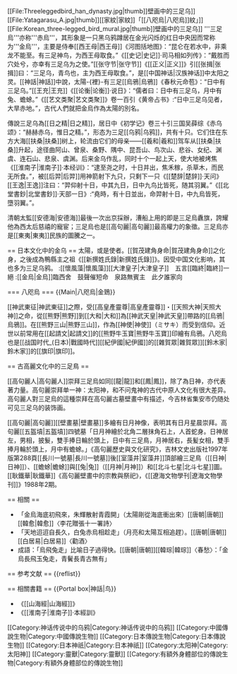 [[File:Threeleggedbird_han_dynasty.jpg|thumb]]壁画中的三足乌]]
[[File:Yatagarasu_A.jpg|thumb]][[家紋|家紋]]「[[八咫烏|八咫烏]]紋」]]
[[File:Korean_three-legged_bird_mural.jpg|thumb]]壁画中的三足乌]]
'''三足烏'''亦称'''赤烏'''，其形象是一只黑乌鸦蹲居在金光闪烁的红日中央因而常称为'''金烏'''，主要是侍奉[[西王母|西王母]]<ref>《河图括地图》：“昆仑在若水中，非乘龙不能至。有三足神鸟，为西王母取食。”《[[史记|史记]]·司马相如列传》：“戴胜而穴处兮，亦幸有三足乌为之使。”[[张守节|张守节]]《[[正义|正义]]》引[[张揖|张揖]]曰：“三足乌，青鸟也，主为西王母取食。”</ref>，是[[中国神话|汉族神话]]中太阳之灵。[[神話|神話]]中說，太陽-{裡}-有三足[[烏鴉|烏鴉]]<ref>《春秋元命苞》：“日中有三足乌。”[[王充|王充]]《[[论衡|论衡]]·说日》：“儒者曰：日中有三足乌，月中有兔、蟾蜍。”《[[艺文类聚|艺文类聚]]》卷一百引《黄帝占书》:“日中三足乌见者，大旱赤地。”</ref>，古代人們就把金烏作為太陽的別名。

傳說三足乌為[[日之精|日之精]]，居日中<ref>《初学记》卷三十引三国吴薛综《赤乌颂》：“赫赫赤乌，惟日之精。”</ref>，形态为三足[[乌鸦|乌鸦]]，共有十只。它们住在东方大海[[扶桑|扶桑]]树上，轮流由它们的母亲——[[羲和|羲和]]驾车从[[扶桑|扶桑]]升起，途径曲阿山、曾泉、桑野、隅中、昆吾山、鸟次山、悲谷、女纪、渊虞、连石山、悲泉、虞渊。后来金乌作乱，同时十个一起上天，使大地被烤焦<ref>《[[淮南子|淮南子]]·本经训》：“逮至尧之时，十日并出，焦禾稼，杀草木，而民无所食。”</ref>，被[[后羿|后羿]]用神箭射下九只，只剩下一只<ref>《[[楚辞|楚辞]]·天问》[[王逸|王逸]]注曰：“羿仰射十日，中其九日，日中九鸟比皆死，随其羽翼。”《[[北堂書鈔|北堂書鈔]]·天部一日》:“堯時，有十日並出，命羿射十日，中九烏皆死，墮羽翼。”</ref>。

清朝太監[[安德海|安德海]]最後一次出京採辦，漕船上用的即是三足烏纛旗，誇耀他為西太后慈禧的寵宦；三足烏也是[[高句麗|高句麗]]最高權力的象徵。三足烏亦是[[東夷|東夷]]民族的圖騰之一。

== 日本文化中的金乌 ==
太陽，或是使者。[[賀茂建角身命|賀茂建角身命]]之化身，之後成為鴨縣主之祖<ref>《[[新撰姓氏錄|新撰姓氏錄]]》</ref>。因受中国文化影响，其也多为三足乌鸦。
:[[懷風藻|懷風藻]][[大津皇子|大津皇子]]　五言[[臨終|臨終]]一絕
:[[金烏|金烏]]臨西舍　鼓聲催短命　泉路無賓主　此夕誰家向

=== 八咫烏 ===
{{Main|八咫烏|金鵄}}

[[神武東征|神武東征]]之際，受[[高皇產靈尊|高皇產靈尊]]・[[天照大神|天照大神]]之命，從[[熊野|熊野]]到[[大和|大和]]為[[神武天皇|神武天皇]]帶路的[[烏鴉|烏鴉]]。在[[熊野三山|熊野三山]]，作為[[神使|神使]]（ミサキ）而受到信仰。近世以前常用在[[起請文|起請文]]的[[熊野牛玉寶|熊野牛玉寶]]印繪有烏鴉。八咫烏也是[[战国时代_(日本)|戰國時代]][[紀伊國|紀伊國]]的[[雜賀眾|雜賀眾]][[鈴木家|鈴木家]]的[[旗印|旗印]]。

== 古高麗文化中的三足鳥 ==

[[高句麗人|高句麗人]]崇拜三足烏如同[[龍|龍]]和[[鳳|鳳]]，除了為日神，亦代表著力量。高句麗崇拜单一神：太阳神，和不问鬼神的古代中原人文化有很大差异。高句麗人對三足烏的這種崇拜在高句麗古墓壁畫中有描述，今吉林省集安市仍随处可见三足乌的装饰画。

[[高句麗|高句麗]][[壁畫墓|壁畫墓]]多繪有日月神像，表明其有日月星晨崇拜。高句麗[[五盔墳|五盔墳]]四號墓「日月神繪於北角二層抹角石上，人首蛇身。日神居左，男相，披髮，雙手捧日輪於頭上，日中有三足鳥，月神居右，長髪女相，雙手捧月輪於頭上，月中有蟾蜍。」<ref>《高句麗歷史與文化研究》，吉林文史出版社1997年版第288頁</ref>[[長川一號墓|長川一號墓]]後[[室藻井|室藻井]]頂部繪三足鳥（[[日神|日神]]）、[[蟾蜍|蟾蜍]]與[[兔|兔]]（[[月神|月神]]）和[[北斗七星|北斗七星]]圖。<ref>[[耿鐵華|耿鐵華]]《高句麗壁畫中的宗教與祭祀》，《[[遼海文物學刊|遼海文物學刊]]》1988年2期</ref>。

== 相關 ==
* 「金烏海底初飛來，朱輝散射青霞開」（太陽剛從海底衝出來）<ref>[[唐朝|唐朝]][[韓愈|韓愈]]〈李花贈張十一署詩〉</ref>
* 「天地迢迢自長久，白兔赤烏相趁走」（月亮和太陽互相追趕）。<ref>[[唐朝|唐朝]][[白居易|白居易]]〈勸酒〉</ref>
* 成語：「烏飛兔走」比喻日子過得快。<ref>[[唐朝|唐朝]][[韓琮|韓琮]]〈春愁〉：「金烏長飛玉兔走，青鬢長青古無有」</ref>

== 参考文献 ==
{{reflist}}

== 相關書籍 ==
{{Portal box|神話|鸟}}
* 《[[山海經|山海經]]》
* 《[[淮南子|淮南子]]·本經訓》

[[Category:神话传说中的乌鸦|Category:神话传说中的乌鸦]]
[[Category:中國傳說生物|Category:中國傳說生物]]
[[Category:日本傳說生物|Category:日本傳說生物]]
[[Category:日本神祇|Category:日本神祇]]
[[Category:太阳神|Category:太阳神]]
[[Category:靈獸|Category:靈獸]]
[[Category:有額外身體部位的傳說生物|Category:有額外身體部位的傳說生物]]